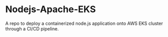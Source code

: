 # Nodejs-Apache-EKS
A repo to deploy a containerized node.js application onto AWS EKS cluster through a CI/CD pipeline.
